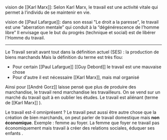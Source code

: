 
vision de [[Karl Marx]]:
Selon Karl Marx, le travail est une activité vitale qui permet à l’individu de se maintenir en vie.

vision de [[Paul Lafargue]]:
dans son essai "Le droit a la paresse", le travail est une “aberration mentale” qui conduit à la “dégénérescence de l’homme libre”
Il envisage que le but du progrès (technique et social) est de libérer l'Homme du travail. 

---

Le Travail serait avant tout dans la définition actuel (SES) : la production de biens marchands
Mais la définition du terme est très flou:
- Pour certain [[Paul Lafargue]] [[Guy Debord]] le travail est une mauvaise chose
- Pour d'autre il est nécessaire [[Karl Marx]], mais mal organisé

Ainsi pour [[André Gorz]] laisse pensé que plus de produire des marchandise, le travail rend marchandise les travailleurs. On se vend sur un marché du travail quit à en oublier les études.
Le travail est aliénant (terme de [[Karl Marx]] ).

Le travail est-il omniprésent ?
Le travail peut aussi être autre chose que la création de bien marchands, on peut parler de travail domestique mais **non économique**. Exemple : femme au foyer. La femme que foyer ne travail pas économiquement mais travail à créer des relations sociales, éduquer ses enfants .
